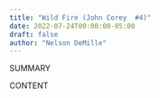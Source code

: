 ```yaml
---
title: "Wild Fire (John Corey  #4)"
date: 2022-07-24T00:00:00-05:00
draft: false
author: "Nelson DeMille"
---
```


SUMMARY

<!--more-->

CONTENT
